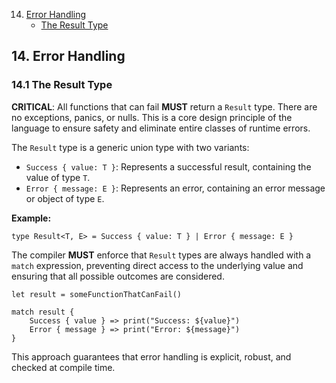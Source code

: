 14. [Error Handling](0015-ErrorHandling.md)
    - [The Result Type](#151-the-result-type)

## 14. Error Handling

### 14.1 The Result Type

**CRITICAL**: All functions that can fail **MUST** return a `Result` type. There are no exceptions, panics, or nulls. This is a core design principle of the language to ensure safety and eliminate entire classes of runtime errors.

The `Result` type is a generic union type with two variants:

- `Success { value: T }`: Represents a successful result, containing the value of type `T`.
- `Error { message: E }`: Represents an error, containing an error message or object of type `E`.

**Example:**
```osprey
type Result<T, E> = Success { value: T } | Error { message: E }
```

The compiler **MUST** enforce that `Result` types are always handled with a `match` expression, preventing direct access to the underlying value and ensuring that all possible outcomes are considered.

```osprey
let result = someFunctionThatCanFail()

match result {
    Success { value } => print("Success: ${value}")
    Error { message } => print("Error: ${message}")
}
```

This approach guarantees that error handling is explicit, robust, and checked at compile time.
